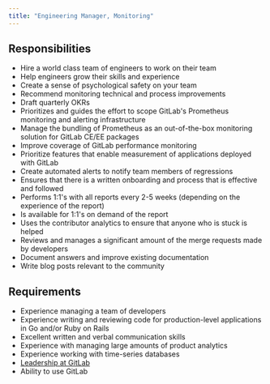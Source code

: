 ```yaml
---
title: "Engineering Manager, Monitoring"
---
```


## Responsibilities

- Hire a world class team of engineers to work on their team
- Help engineers grow their skills and experience
- Create a sense of psychological safety on your team
- Recommend monitoring technical and process improvements
- Draft quarterly OKRs
- Prioritizes and guides the effort to scope GitLab's Prometheus monitoring and alerting infrastructure
- Manage the bundling of Prometheus as an out-of-the-box monitoring solution for GitLab CE/EE packages
- Improve coverage of GitLab performance monitoring
- Prioritize features that enable measurement of applications deployed with GitLab
- Create automated alerts to notify team members of regressions
- Ensures that there is a written onboarding and process that is effective and followed
- Performs 1:1's with all reports every 2-5 weeks (depending on the experience of the report)
- Is available for 1:1's on demand of the report
- Uses the contributor analytics to ensure that anyone who is stuck is helped
- Reviews and manages a significant amount of the merge requests made by developers
- Document answers and improve existing documentation
- Write blog posts relevant to the community

## Requirements

- Experience managing a team of developers
- Experience writing and reviewing code for production-level applications in Go and/or Ruby on Rails
- Excellent written and verbal communication skills
- Experience with managing large amounts of product analytics
- Experience working with time-series databases
- [Leadership at GitLab](/handbook/company/structure/#management-group)
- Ability to use GitLab
